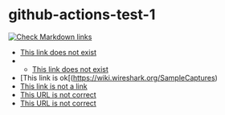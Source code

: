 # github-actions-test-1
[![Check Markdown links](https://github.com/verovaleros/github-actions-test-1/actions/workflows/md_check_links.yml/badge.svg)](https://github.com/verovaleros/github-actions-test-1/actions/workflows/md_check_links.yml)

- [This link does not exist](https://wiki.wireshark.org/SampleCaptures22)
- - [This link does not exist](https://wiki.wireshark.org/SampleCaptures33)
- [This link is ok[(https://wiki.wireshark.org/SampleCaptures)
- [This link is not a link]()
- [This URL is not correct](htt://test.com)
- [This URL is not correct](http://test)
